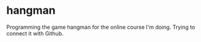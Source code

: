 # hangman
Programming the game hangman for the online course I'm doing.
Trying to connect it with Github.
